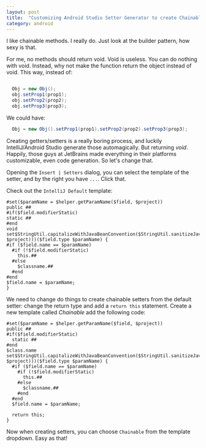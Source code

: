 ```yaml
---
layout: post
title:  "Customizing Android Studio Setter Generator to create Chainable Setters"
category: android
---
```


<!-- more -->

I like chainable methods. I really do. Just look at the builder pattern, how sexy is that.

For me, no methods should return void. Void is useless. You can do nothing with void.
Instead, why not make the function return the object instead of void. This way, instead of:

```java

  Obj = new Obj();
  obj.setProp1(prop1);
  obj.setProp2(prop2);
  obj.setProp3(prop3);
```

We could have:

```java
  Obj = new Obj().setProp1(prop1).setProp2(prop2).setProp3(prop3);
```

Creating getters/setters is a really boring process, and luckily IntelliJ/Android Studio
generate those automagically. But returning *void*. Happily, those guys at JetBrains
made everything in their platforms customizable, even code generation. So let's change that.

Opening the `Insert | Setters` dialog, you can select the template of the setter, and by the right
you have `...`. Click that.

Check out the `IntelliJ Default` template:

```
#set($paramName = $helper.getParamName($field, $project))
public ##
#if($field.modifierStatic)
static ##
#end
void set$StringUtil.capitalizeWithJavaBeanConvention($StringUtil.sanitizeJavaIdentifier($helper.getPropertyName($field, $project)))($field.type $paramName) {
#if ($field.name == $paramName)
  #if (!$field.modifierStatic)
    this.##
  #else
    $classname.##
  #end
#end
$field.name = $paramName;
}
```

We need to change do things to create chainable setters from the default setter:
change the return type and add a `return this` statement. Create a new template
 called *Chainable* add the following code:

```
#set($paramName = $helper.getParamName($field, $project))
public ##
#if($field.modifierStatic)
  static ##
#end
$class.name set$StringUtil.capitalizeWithJavaBeanConvention($StringUtil.sanitizeJavaIdentifier($helper.getPropertyName($field, $project)))($field.type $paramName) {
  #if ($field.name == $paramName)
    #if (!$field.modifierStatic)
      this.##
    #else
      $classname.##
    #end
  #end
  $field.name = $paramName;

  return this;
}
```

Now when creating setters, you can choose `Chainable` from the template dropdown.
Easy as that!

